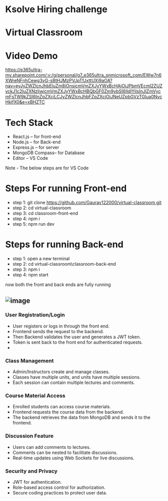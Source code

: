 # Ksolve Hiring challenge
# Virtual Classroom
# Video Demo
https://e365ultra-my.sharepoint.com/:v:/g/personal/g7_e365ultra_onmicrosoft_com/EWw7n6XWreNFnhCewg3vG-sBtHJMzPVJpTfJxttUXi9aOA?nav=eyJyZWZlcnJhbEluZm8iOnsicmVmZXJyYWxBcHAiOiJPbmVEcml2ZUZvckJ1c2luZXNzIiwicmVmZXJyYWxBcHBQbGF0Zm9ybSI6IldlYiIsInJlZmVycmFsTW9kZSI6InZpZXciLCJyZWZlcnJhbFZpZXciOiJNeUZpbGVzTGlua0NvcHkifX0&e=xBHZTC

# Tech Stack 
- React.js – for front-end
- Node.js – for Back-end
- Express.js – for server
- MongoDB Compass– for Database
- Editor – VS Code

Note - The below steps are for VS Code
# Steps For running Front-end
- step 1: git clone https://github.com/Gaurav122000/virtual-classroom.git
- step 2: cd virtual-classroom
- step 3: cd classroom-front-end
- step 4: npm i
- step 5: npm run dev 

# Steps for running Back-end
- step 1: open a new terminal
- step 2: cd virtual-classroom\classroom-back-end 
- step 3: npm i
- step 4: npm start

now both the front and back ends are fully running

## ![image](https://github.com/user-attachments/assets/ddb003fa-a413-4b1b-8c5f-1e08b9ab7752)

### User Registration/Login
  - User registers or logs in through the front end.
  - Frontend sends the request to the backend.
  - Then Backend validates the user and generates a JWT token.
  - Token is sent back to the front end for authenticated requests.
  - 
### Class Management
  - Admin/Instructors create and manage classes.
  - Classes have multiple units, and units have multiple sessions.
  - Each session can contain multiple lectures and comments.

### Course Material Access
  - Enrolled students can access course materials.
  - Frontend requests the course data from the backend.
  - The backend retrieves the data from MongoDB and sends it to the frontend.

### Discussion Feature
  - Users can add comments to lectures.
  - Comments can be nested to facilitate discussions.
  - Real-time updates using Web Sockets for live discussions.
    
### Security and Privacy
  - JWT for authentication.
  - Role-based access control for authorization.
  - Secure coding practices to protect user data.




